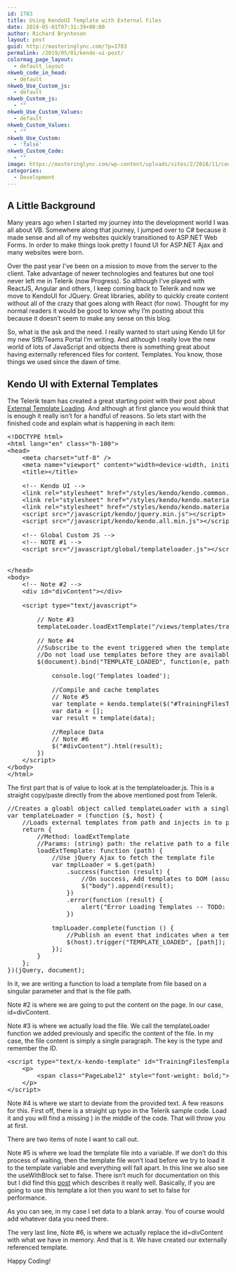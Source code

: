```yaml
---
id: 1783
title: Using KendoUI Template with External Files
date: 2019-05-01T07:31:39+00:00
author: Richard Brynteson
layout: post
guid: http://masteringlync.com/?p=1783
permalink: /2019/05/01/kendo-ui-post/
colormag_page_layout:
  - default_layout
nkweb_code_in_head:
  - default
nkweb_Use_Custom_js:
  - default
nkweb_Custom_js:
  - ""
nkweb_Use_Custom_Values:
  - default
nkweb_Custom_Values:
  - ""
nkweb_Use_Custom:
  - 'false'
nkweb_Custom_Code:
  - ""
image: https://masteringlync.com/wp-content/uploads/sites/2/2018/11/code2.png
categories:
  - Development
---
```

## A Little Background

Many years ago when I started my journey into the development world I was all about VB. Somewhere along that journey, I jumped over to C# because it made sense and all of my websites quickly transitioned to ASP.NET Web Forms. In order to make things look pretty I found UI for ASP.NET Ajax and many websites were born.

Over the past year I&#8217;ve been on a mission to move from the server to the client. Take advantage of newer technologies and features but one tool never left me in Telerik (now Progress). So although I&#8217;ve played with ReactJS, Angular and others, I keep coming back to Telerik and now we move to KendoUI for JQuery. Great libraries, ability to quickly create content without all of the crazy that goes along with React (for now). Thought for my normal readers it would be good to know why I&#8217;m posting about this because it doesn&#8217;t seem to make any sense on this blog.

So, what is the ask and the need. I really wanted to start using Kendo UI for my new SfB/Teams Portal I&#8217;m writing. And although I really love the new world of lots of JavaScript and objects there is something great about having externally referenced files for content. Templates. You know, those things we used since the dawn of time.

## Kendo UI with External Templates

The Telerik team has created a great starting point with their post about [External Template Loading](https://docs.telerik.com/kendo-ui/framework/templates/load-remote). And although at first glance you would think that is enough it really isn&#8217;t for a handful of reasons. So lets start with the finished code and explain what is happening in each item:

<pre class="brush: xml; title: ; notranslate" title="">&lt;!DOCTYPE html&gt;
&lt;html lang="en" class="h-100"&gt;
&lt;head&gt;
    &lt;meta charset="utf-8" /&gt;
    &lt;meta name="viewport" content="width=device-width, initial-scale=1, shrink-to-fit=no"&gt;
    &lt;title&gt;&lt;/title&gt;

    &lt;!-- Kendo UI --&gt;
    &lt;link rel="stylesheet" href="/styles/kendo/kendo.common.min.css" /&gt;
    &lt;link rel="stylesheet" href="/styles/kendo/kendo.material.min.css" /&gt;
    &lt;link rel="stylesheet" href="/styles/kendo/kendo.material.mobile.min.css" /&gt;
    &lt;script src="/javascript/kendo/jquery.min.js"&gt;&lt;/script&gt;
    &lt;script src="/javascript/kendo/kendo.all.min.js"&gt;&lt;/script&gt;

    &lt;!-- Global Custom JS --&gt;
    &lt;!-- NOTE #1 --&gt;
    &lt;script src="/javascript/global/templateloader.js"&gt;&lt;/script&gt;


&lt;/head&gt;
&lt;body&gt;
    &lt;!-- Note #2 --&gt;
    &lt;div id="divContent"&gt;&lt;/div&gt;

    &lt;script type="text/javascript"&gt;

        // Note #3
        templateLoader.loadExtTemplate("/views/templates/training-files.htm");

        // Note #4
        //Subscribe to the event triggered when the templates are loaded
        //Do not load use templates before they are available
        $(document).bind("TEMPLATE_LOADED", function(e, path) {

            console.log('Templates loaded');

            //Compile and cache templates  
            // Note #5
            var template = kendo.template($("#TrainingFilesTemplate").html(),{useWithBlock:false});
            var data = [];
            var result = template(data);

            //Replace Data
            // Note #6
            $("#divContent").html(result);
        })
    &lt;/script&gt;
&lt;/body&gt;
&lt;/html&gt;
</pre>

The first part that is of value to look at is the templateloader.js. This is a straight copy/paste directly from the above mentioned post from Telerik.

<pre class="brush: jscript; title: ; notranslate" title="">//Creates a gloabl object called templateLoader with a single method "loadExtTemplate"
var templateLoader = (function ($, host) {
    //Loads external templates from path and injects in to page DOM
    return {
        //Method: loadExtTemplate
        //Params: (string) path: the relative path to a file that contains template definition(s)
        loadExtTemplate: function (path) {
            //Use jQuery Ajax to fetch the template file
            var tmplLoader = $.get(path)
                .success(function (result) {
                    //On success, Add templates to DOM (assumes file only has template definitions)
                    $("body").append(result);
                })
                .error(function (result) {
                    alert("Error Loading Templates -- TODO: Better Error Handling");
                })

            tmplLoader.complete(function () {
                //Publish an event that indicates when a template is done loading
                $(host).trigger("TEMPLATE_LOADED", [path]);
            });
        }
    };
})(jQuery, document);
</pre>

In it, we are writing a function to load a template from file based on a singular parameter and that is the file path. 

Note #2 is where we are going to put the content on the page. In our case, id=divContent.

Note #3 is where we actually load the file. We call the templateLoader function we added previously and specific the content of the file. In my case, the file content is simply a single paragraph. The key is the type and remember the ID.

<pre class="brush: xml; title: ; notranslate" title="">&lt;script type="text/x-kendo-template" id="TrainingFilesTemplate"&gt;
    &lt;p&gt;
        &lt;span class="PageLabel2" style="font-weight: bold;"&gt;CLIENT (WINDOWS, MOBILE, ETC.)&lt;/span&gt;
    &lt;/p&gt;
&lt;/script&gt;
</pre>

Note #4 is where we start to deviate from the provided text. A few reasons for this. First off, there is a straight up typo in the Telerik sample code. Load it and you will find a missing ) in the middle of the code. That will throw you at first.

There are two items of note I want to call out.

Note #5 is where we load the template file into a variable. If we don&#8217;t do this process of waiting, then the template file won&#8217;t load before we try to load it to the template variable and everything will fall apart. In this line we also see the useWithBlock set to false. There isn&#8217;t much for documentation on this but I did find this [post](https://www.telerik.com/forums/usewithblock-explanation) which describes it really well. Basically, if you are going to use this template a lot then you want to set to false for performance.

As you can see, in my case I set data to a blank array. You of course would add whatever data you need there. 

The very last line, Note #6, is where we actually replace the id=divContent with what we have in memory. And that is it. We have created our externally referenced template.

Happy Coding!